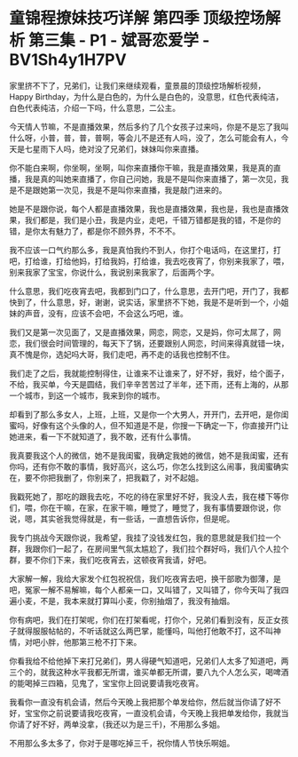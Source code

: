 # 童锦程撩妹技巧详解 第四季 顶级控场解析 第三集 - P1 - 斌哥恋爱学 - BV1Sh4y1H7PV

家里挤不下了，兄弟们，让我们来继续观看，童景晨的顶级控场解析视频，Happy Birthday，为什么是白色的，为什么是白色的，没意思，红色代表纯洁，白色代表纯洁，介绍一下吗，什么意思，二公主。

今天情人节嘛，不是直播效果，然后多约了几个女孩子过来吗，你是不是忘了我叫什么呀，小普，普，普，普啊，等会儿不是还有人吗，没了，怎么可能会有人，今天是七星雨下人吗，绝对没了兄弟们，妹妹叫你来直播。

你不能白来啊，你坐啊，坐啊，叫你来直播你干嘛，我是直播效果，我是真的直播，我是真的叫她来直播了，你自己问她，我是不是叫你来直播了，第一次见，我是不是跟她第一次见，我是不是叫你来直播，我是敲门进来的。

她是不是跟你说，每个人都是直播效果，我也是直播效果，我也是，我也是直播效果，我们都是，我们是小丑，我是内业，走吧，千错万错都是我的错，不是你的错，是你太有魅力了，都是你不顾外界，不不不。

我不应该一口气约那么多，我是真怕我约不到人，你打个电话吗，在这里打，打吧，打给谁，打给他妈，打给我妈，打给谁，我去吃夜宵了，你别来我家了，喂，别来我家了宝宝，你说什么，我说别来我家了，后面两个字。

什么意思，我们吃夜宵去吧，我都到门口了，什么意思，去开门吧，开门了，我都快到了，什么意思，好，谢谢，说实话，家里挤不下她，我是不是听到一个，小姐妹的声音，没有，应该不会吧，不会这么巧吧，谁。

我们又是第一次见面了，又是直播效果，网恋，网恋，又是妈，你可太屌了，网恋，我们很会时间管理的，每天下了锅，还要跟别人网恋，时间来得真就错一块，真不愧是你，选妃吗大哥，我们走吧，再不走的话我也控制不住。

我们走了之后，我就能控制得住，让谁来不让谁来了，好不好，我好，给个面子，不给，我买单，今天是圆结，我们辛辛苦苦过了半年，还下雨，还有上海的，从那一个城市，到这一个城市，我来到你的城市。

却看到了那么多女人，上班，上班，又是你一个大男人，开开门，去开吧，是你闺蜜吗，好像有这个头像的人，但不知道是不是，你搜一下确定一下，你直接开门让她进来，看一下不就知道了，我不敢，还有什么事情。

我真要我这个人的微信，她不是我闺蜜，我确定我她的微信，她不是我闺蜜，还有你吗，还有你不敢的事情，我好高兴，这么巧，你怎么找到这么闹事，我闺蜜确实在，要不你把我删了，你别来了，把我戳了，对不起姐。

我戳死她了，那吃的跟我去吃，不吃的待在家里好不好，我没人去，我在楼下等你们，喂，你在干嘛，在家，在家干嘛，睡觉了，睡觉了，我有事情要跟你说，你说，嗯，其实爸我觉得就是，有一些话，一直想告诉你，但是呢。

我专门挑战今天跟你说，我希望，我挂了没钱发红包，我的意思就是我们拉一个群，我跟你们一起了，在房间里气氛太尴尬了，我们拉个群好吗，我们八个人拉个群，要不你们下来，我们吃夜宵去，这顿夜宵我请，好吧。

大家解一解，我给大家发个红包祝祝信，我们吃夜宵去吧，换干部歌为御薄，是吧，冤家一解不易解嘛，每个人都亲一口，又叫错了，又叫错了，你今天叫了我四遍小麦，不是，我本来就打算叫小麦，你别抽烟了，我没有抽烟。

你有病吧，我们在打架呢，你们在打架看呢，打你个，兄弟们看到没有，反正女孩子就得服服帖帖的，不听话就这么两巴掌，能懂吗，叫他打他敢不打，这不叫神情，对吧小胖，他那第三枪不打下来。

你看我给不给他掉下来打兄弟们，男人得硬气知道吧，兄弟们人太多了知道吧，两三个的，就我这种水平我都无所谓，谁买单都无所谓，要八九个人怎么买，喝啤酒的能喝掉三四箱，见鬼了，宝宝你上回说要请我吃夜宵。

我看你一直没有机会请，然后今天晚上我把那个单发给你，然后就当你请了好不好，宝宝你之前说要请我吃夜宵，一直没机会请，今天晚上我把单发给你，我就当你请了好不好，两单没拿，(我还以为是三千)，不用那么多姐。

不用那么多太多了，你对于是哪吃掉三千，祝你情人节快乐啊姐。